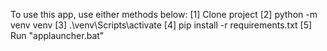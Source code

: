 To use this app, use either methods below:
[1] Clone project
[2] python -m venv venv
[3] .\venv\Scripts\activate
[4] pip install -r requirements.txt
[5] Run "applauncher.bat"
